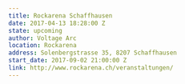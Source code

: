 ```yaml
---
title: Rockarena Schaffhausen
date: 2017-04-13 18:28:00 Z
state: upcoming
author: Voltage Arc
location: Rockarena
address: Solenbergstrasse 35, 8207 Schaffhausen
start_date: 2017-09-02 21:00:00 Z
link: http://www.rockarena.ch/veranstaltungen/
---
```


